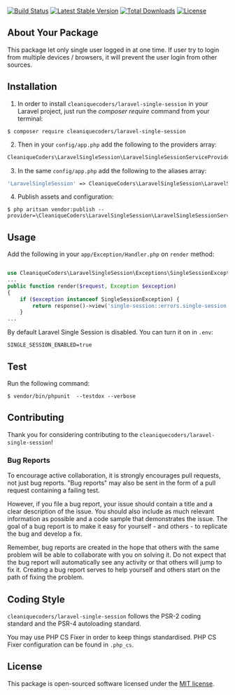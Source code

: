 
[![Build Status](https://travis-ci.org/cleaniquecoders/laravel-single-session.svg?branch=master)](https://travis-ci.org/cleaniquecoders/laravel-single-session) [![Latest Stable Version](https://poser.pugx.org/cleaniquecoders/laravel-single-session/v/stable)](https://packagist.org/packages/cleaniquecoders/laravel-single-session) [![Total Downloads](https://poser.pugx.org/cleaniquecoders/laravel-single-session/downloads)](https://packagist.org/packages/cleaniquecoders/laravel-single-session) [![License](https://poser.pugx.org/cleaniquecoders/laravel-single-session/license)](https://packagist.org/packages/cleaniquecoders/laravel-single-session)

## About Your Package

This package let only single user logged in at one time. If user try to login from multiple devices / browsers, it will prevent the user login from other sources.

## Installation

1. In order to install `cleaniquecoders/laravel-single-session` in your Laravel project, just run the *composer require* command from your terminal:

```
$ composer require cleaniquecoders/laravel-single-session
```

2. Then in your `config/app.php` add the following to the providers array:

```php
CleaniqueCoders\LaravelSingleSession\LaravelSingleSessionServiceProvider::class,
```

3. In the same `config/app.php` add the following to the aliases array:

```php
'LaravelSingleSession' => CleaniqueCoders\LaravelSingleSession\LaravelSingleSessionFacade::class,
```

4. Publish assets and configuration:

```
$ php aritsan vendor:publish --provider=\CleaniqueCoders\LaravelSingleSession\LaravelSingleSessionServiceProvider
```

## Usage

Add the following in your `app/Exception/Handler.php` on `render` method:

```php

use CleaniqueCoders\LaravelSingleSession\Exceptions\SingleSessionException;
...
public function render($request, Exception $exception)
{
	if ($exception instanceof SingleSessionException) {
	    return response()->view('single-session::errors.single-session', [], 401);
	}
...
```

By default Laravel Single Session is disabled. You can turn it on in `.env`:

```
SINGLE_SESSION_ENABLED=true
```

## Test

Run the following command:

```
$ vendor/bin/phpunit  --testdox --verbose
```

## Contributing

Thank you for considering contributing to the `cleaniquecoders/laravel-single-session`!

### Bug Reports

To encourage active collaboration, it is strongly encourages pull requests, not just bug reports. "Bug reports" may also be sent in the form of a pull request containing a failing test.

However, if you file a bug report, your issue should contain a title and a clear description of the issue. You should also include as much relevant information as possible and a code sample that demonstrates the issue. The goal of a bug report is to make it easy for yourself - and others - to replicate the bug and develop a fix.

Remember, bug reports are created in the hope that others with the same problem will be able to collaborate with you on solving it. Do not expect that the bug report will automatically see any activity or that others will jump to fix it. Creating a bug report serves to help yourself and others start on the path of fixing the problem.

## Coding Style

`cleaniquecoders/laravel-single-session` follows the PSR-2 coding standard and the PSR-4 autoloading standard. 

You may use PHP CS Fixer in order to keep things standardised. PHP CS Fixer configuration can be found in `.php_cs`.

## License

This package is open-sourced software licensed under the [MIT license](http://opensource.org/licenses/MIT).